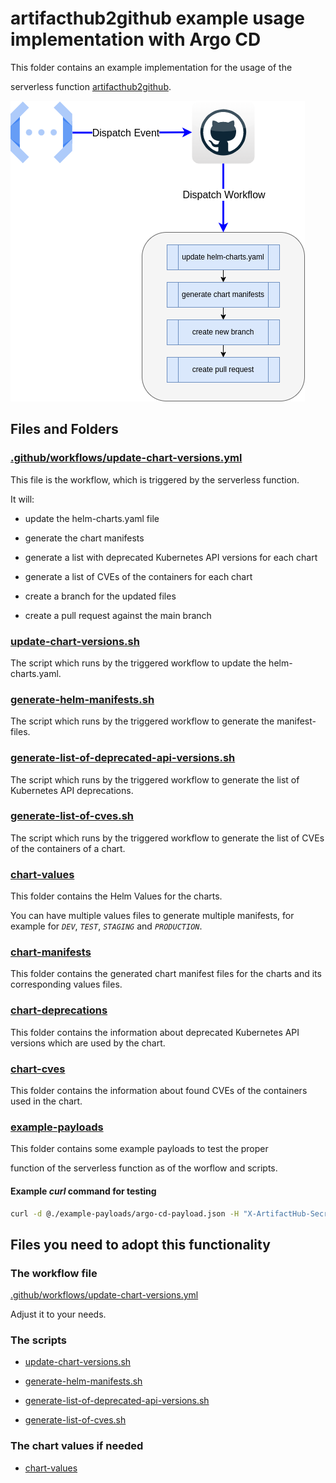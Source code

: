 # artifacthub2github example usage implementation with Argo CD

This folder contains an example implementation for the usage of the

serverless function [artifacthub2github](https://github.com/300481/artifacthub2github).

![](architecture.png)

## Files and Folders

### [.github/workflows/update-chart-versions.yml](https://github.com/300481/actions-test/blob/main/.github/workflows/update-chart-versions.yml)

This file is the workflow, which is triggered by the serverless function.

It will:

* update the helm-charts.yaml file

* generate the chart manifests

* generate a list with deprecated Kubernetes API versions for each chart

* generate a list of CVEs of the containers for each chart

* create a branch for the updated files

* create a pull request against the main branch

### [update-chart-versions.sh](https://github.com/300481/actions-test/blob/main/artifacthub2github/update-chart-versions.sh)

The script which runs by the triggered workflow to update the helm-charts.yaml.

### [generate-helm-manifests.sh](https://github.com/300481/actions-test/blob/main/artifacthub2github/generate-helm-manifests.sh)

The script which runs by the triggered workflow to generate the manifest-files.

### [generate-list-of-deprecated-api-versions.sh](https://github.com/300481/actions-test/blob/main/artifacthub2github/generate-list-of-deprecated-api-versions.sh)

The script which runs by the triggered workflow to generate the list of Kubernetes API deprecations.

### [generate-list-of-cves.sh](https://github.com/300481/actions-test/blob/main/artifacthub2github/generate-list-of-cves.sh)

The script which runs by the triggered workflow to generate the list of CVEs of the containers of a chart.

### [chart-values](https://github.com/300481/actions-test/tree/main/artifacthub2github/argocd-example/chart-values)

This folder contains the Helm Values for the charts.

You can have multiple values files to generate multiple manifests, for example for *`DEV`*, *`TEST`*, *`STAGING`* and *`PRODUCTION`*.

### [chart-manifests](https://github.com/300481/actions-test/tree/main/artifacthub2github/argocd-example/chart-manifests)

This folder contains the generated chart manifest files for the charts and its corresponding values files.

### [chart-deprecations](https://github.com/300481/actions-test/tree/main/artifacthub2github/argocd-example/chart-deprecations)

This folder contains the information about deprecated Kubernetes API versions which are used by the chart.

### [chart-cves](https://github.com/300481/actions-test/tree/main/artifacthub2github/argocd-example/chart-cves)

This folder contains the information about found CVEs of the containers used in the chart.

### [example-payloads](https://github.com/300481/actions-test/tree/main/artifacthub2github/example-payloads)

This folder contains some example payloads to test the proper

function of the serverless function as of the worflow and scripts.

#### Example *curl* command for testing

```bash
curl -d @./example-payloads/argo-cd-payload.json -H "X-ArtifactHub-Secret: [YOUR-ARTIFACTHUB-SECRET]" https://[YOUR-GCP-PROJECT].cloudfunctions.net/[YOUR-FUNCTION-NAME]
```

## Files you need to adopt this functionality

### The workflow file

[.github/workflows/update-chart-versions.yml](https://github.com/300481/actions-test/blob/main/.github/workflows/update-chart-versions.yml)

Adjust it to your needs.

### The scripts

* [update-chart-versions.sh](https://github.com/300481/actions-test/blob/main/artifacthub2github/update-chart-versions.sh)

* [generate-helm-manifests.sh](https://github.com/300481/actions-test/blob/main/artifacthub2github/generate-helm-manifests.sh)
* [generate-list-of-deprecated-api-versions.sh](https://github.com/300481/actions-test/blob/main/artifacthub2github/generate-list-of-deprecated-api-versions.sh)

* [generate-list-of-cves.sh](https://github.com/300481/actions-test/blob/main/artifacthub2github/generate-list-of-cves.sh)

### The chart values if needed

* [chart-values](https://github.com/300481/actions-test/tree/main/artifacthub2github/argocd-example/chart-values)
